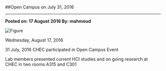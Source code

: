 ﻿##Open Campus on July 31, 2016---**Posted on: 17 August 2016 By: mahmoud**![Figure](https://farm1.staticflickr.com/951/40470659420_b93546f38e_c.jpg)Wednesday, August 17, 201631 July, 2016 CHEC participated in Open Campus EventLab members presented current HCI studies and on going research at CHEC in two rooms  A315 and C301 